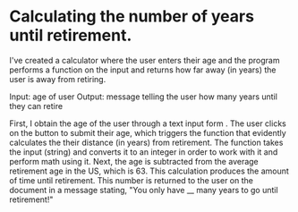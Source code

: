 # Calculating the number of years until retirement.

 I've created a calculator where the user enters their age and the program performs a function on the input and returns how far away (in years) the user is away from retiring. 


 Input: age of user
 Output: message telling the user how many years until they can retire

First, I obtain the age of the user through a text input form . The user clicks on the button to submit their age, which triggers the function that evidently calculates the their distance (in years) from retirement. The function takes the input (string) and converts it to an integer in order to work with it and perform math using it. Next, the age is subtracted from the average retirement age in the US, which is 63. This calculation produces the amount of time until retirement. This number is returned to the user on the document in a message stating, "You only have __ many years to go until retirement!"